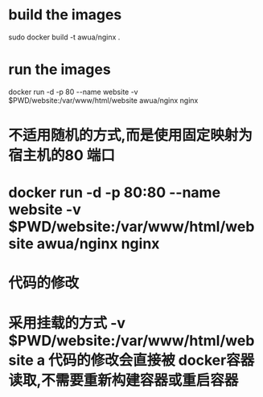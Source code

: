 # build the images
sudo docker build -t awua/nginx .
# run the images
docker run -d -p 80 --name website -v $PWD/website:/var/www/html/website awua/nginx nginx
# 不适用随机的方式,而是使用固定映射为宿主机的80 端口
# docker run -d -p 80:80 --name website -v $PWD/website:/var/www/html/website awua/nginx nginx
# 代码的修改
# 采用挂载的方式 -v $PWD/website:/var/www/html/website a 代码的修改会直接被 docker容器读取,不需要重新构建容器或重启容器


